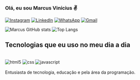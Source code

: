 ### Olá, eu sou Marcus Vinícius ✌️

[![Instagram](https://img.shields.io/badge/Instagram-E4405F?style=for-the-badge&logo=instagram&logoColor=white)](https://instagram.com/marcusvl_10)
[![LinkedIn](https://img.shields.io/badge/LinkedIn-0077B5?style=for-the-badge&logo=linkedin&logoColor=white)](https://www.linkedin.com/in/marcus-vinicius-de-lima/)
[![WhatsApp](https://img.shields.io/badge/WhatsApp-25D366?style=for-the-badge&logo=whatsapp&logoColor=white)](https://wa.me/5581998507164?text=Ol%C3%A1,%20Marcus)
[![Gmail](https://img.shields.io/badge/Gmail-D14836?style=for-the-badge&logo=gmail&logoColor=white)](https://wa.me/5581998507164?text=Ol%C3%A1,%20Marcus)

![Marcus GitHub stats](https://github-readme-stats.vercel.app/api?username=MarcusDevinicius&show_icons=true&theme=tokyonight)
![Top Langs](https://github-readme-stats.vercel.app/api/top-langs/?username=Marcusdevinicius&layout=compact)


## Tecnologias que eu uso no meu dia a dia

<div style="display: inline_block"><br/>
    <img align="center" alt=html5 src="https://img.shields.io/badge/HTML5-E34F26?style=for-the-badge&logo=html5&logoColor=white">
    <img align="center" alt=css src="https://img.shields.io/badge/CSS3-1572B6?style=for-the-badge&logo=css3&logoColor=white">
    <img align="center" alt=javascript src="https://img.shields.io/badge/JavaScript-323330?style=for-the-badge&logo=javascript&logoColor=F7DF1E">
</div><br>
Entusiasta de tecnologia, educação e pela área da programação.
